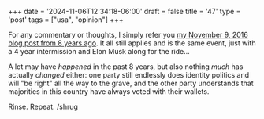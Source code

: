 +++
date = '2024-11-06T12:34:18-06:00'
draft = false
title = '47'
type = 'post'
tags = ["usa", "opinion"]
+++

For any commentary or thoughts, I simply refer you <a href="http://julianwest.me/Blog/posts/45/">my November 9, 2016 blog post from 8 years ago</a>.  It all still applies and is the same event, just with a 4 year intermission and Elon Musk along for the ride...<br /> 

A lot may have <i>happened</i> in the past 8 years, but also nothing <i>much</i> has actually <i>changed</i> either: one party still endlessly does identity politics and will "be right" all the way to the grave, and the other party understands that majorities in this country have always voted with their wallets.<br />

Rinse.  Repeat. /shrug<br />